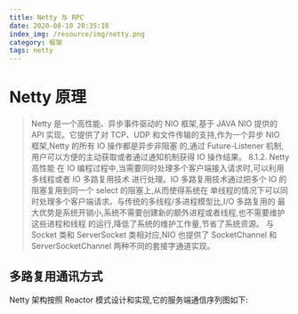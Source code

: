 ```yaml
---
title: Netty 与 RPC
date: 2020-08-10 20:35:18
index_img: /resource/img/netty.png
category: 框架
tags: netty
---
```


# Netty 原理

>Netty 是一个高性能、异步事件驱动的 NIO 框架,基于 JAVA NIO 提供的 API 实现。它提供了对
TCP、UDP 和文件传输的支持,作为一个异步 NIO 框架,Netty 的所有 IO 操作都是异步非阻塞
的,通过 Future-Listener 机制,用户可以方便的主动获取或者通过通知机制获得 IO 操作结果。
8.1.2. Netty 高性能
在 IO 编程过程中,当需要同时处理多个客户端接入请求时,可以利用多线程或者 IO 多路复用技术
进行处理。IO 多路复用技术通过把多个 IO 的阻塞复用到同一个 select 的阻塞上,从而使得系统在
单线程的情况下可以同时处理多个客户端请求。与传统的多线程/多进程模型比,I/O 多路复用的
最大优势是系统开销小,系统不需要创建新的额外进程或者线程,也不需要维护这些进程和线程
的运行,降低了系统的维护工作量,节省了系统资源。
与 Socket 类和 ServerSocket 类相对应,NIO 也提供了 SocketChannel 和 ServerSocketChannel
两种不同的套接字通道实现。

## 多路复用通讯方式

Netty 架构按照 Reactor 模式设计和实现,它的服务端通信序列图如下:
